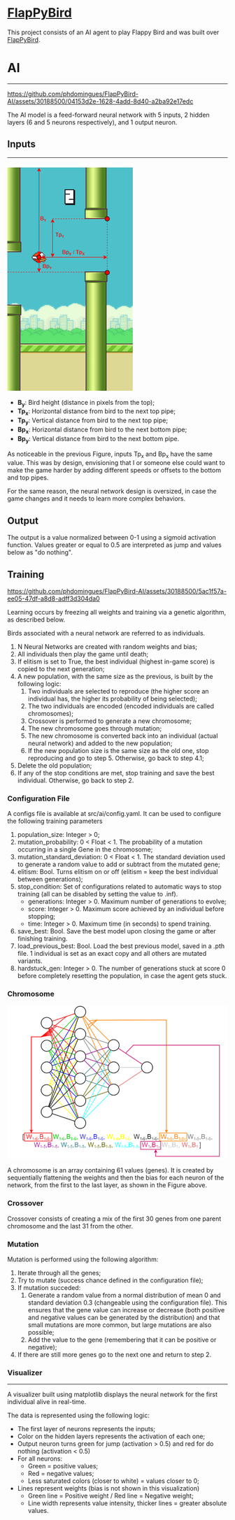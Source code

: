[FlapPyBird](https://sourabhv.github.io/FlapPyBird)
===============

This project consists of an AI agent to play Flappy Bird and was built over [FlapPyBird](https://github.com/sourabhv/FlapPyBird).

# AI
-----

https://github.com/phdomingues/FlapPyBird-AI/assets/30188500/04153d2e-1628-4add-8d40-a2ba92e17edc

The AI model is a feed-forward neural network with 5 inputs, 2 hidden layers (6 and 5 neurons respectively), and 1 output neuron.

## Inputs
----------

![Inputs](/readme_assets/inputs.png)

- **B<sub>y</sub>**: Bird height (distance in pixels from the top);
- **Tp<sub>x</sub>**: Horizontal distance from bird to the next top pipe;
- **Tp<sub>y</sub>**: Vertical distance from bird to the next top pipe;
- **Bp<sub>x</sub>**: Horizontal distance from bird to the next bottom pipe;
- **Bp<sub>y</sub>**: Vertical distance from bird to the next bottom pipe.

As noticeable in the previous Figure, inputs Tp<sub>x</sub> and Bp<sub>x</sub> have the same value. This was by design, envisioning that I or someone else could want to make the game harder by adding different speeds or offsets to the bottom and top pipes.

For the same reason, the neural network design is oversized, in case the game changes and it needs to learn more complex behaviors.

## Output

The output is a value normalized between 0-1 using a sigmoid activation function. Values greater or equal to 0.5 are interpreted as jump and values below as "do nothing".

## Training

https://github.com/phdomingues/FlapPyBird-AI/assets/30188500/5ac1f57a-ee05-47df-a8d8-adff3d304da0

Learning occurs by freezing all weights and training via a genetic algorithm, as described below.

Birds associated with a neural network are referred to as individuals.

1. N Neural Networks are created with random weights and bias;
2. All individuals then play the game until death;
3. If elitism is set to True, the best individual (highest in-game score) is copied to the next generation;
4. A new population, with the same size as the previous, is built by the following logic:
    1. Two individuals are selected to reproduce (the higher score an individual has, the higher its probability of being selected);
    2. The two individuals are encoded (encoded individuals are called chromosomes);
    3. Crossover is performed to generate a new chromosome;
    4. The new chromosome goes through mutation;
    5. The new chromosome is converted back into an individual (actual neural network) and added to the new population;
    6. If the new population size is the same size as the old one, stop reproducing and go to step 5. Otherwise, go back to step 4.1;
5. Delete the old population;
6. If any of the stop conditions are met, stop training and save the best individual. Otherwise, go back to step 2.

### Configuration File

A configs file is available at src/ai/config.yaml. It can be used to configure the following training parameters

1. population_size: Integer > 0;
2. mutation_probability: 0 < Float < 1. The probability of a mutation occurring in a single Gene in the chromosome;
3. mutation_standard_deviation: 0 < Float < 1. The standard deviation used to generate a random value to add or subtract from the mutated gene;
4. elitism: Bool. Turns elitism on or off (elitism = keep the best individual between generations);
5. stop_condition: Set of configurations related to automatic ways to stop training (all can be disabled by setting the value to .inf).
    - generations: Integer > 0. Maximum number of generations to evolve;
    - score: Integer > 0. Maximum score achieved by an individual before stopping;
    - time: Integer > 0. Maximum time (in seconds) to spend training.
6. save_best: Bool. Save the best model upon closing the game or after finishing training.
7. load_previous_best: Bool. Load the best previous model, saved in a .pth file. 1 individual is set as an exact copy and all others are mutated variants.
8. hardstuck_gen: Integer > 0. The number of generations stuck at score 0 before completely resetting the population, in case the agent gets stuck.

### Chromosome

![Inputs](/readme_assets/chromosome.png)

A chromosome is an array containing 61 values (genes). It is created by sequentially flattening the weights and then the bias for each neuron of the network, from the first to the last layer, as shown in the Figure above.

### Crossover

Crossover consists of creating a mix of the first 30 genes from one parent chromosome and the last 31 from the other.

### Mutation

Mutation is performed using the following algorithm:

1. Iterate through all the genes;
2. Try to mutate (success chance defined in the configuration file);
3. If mutation succeded:
    1. Generate a random value from a normal distribution of mean 0 and standard deviation 0.3 (changeable using the configuration file). This ensures that the gene value can increase or decrease (both positive and negative values can be generated by the distribution) and that small mutations are more common, but large mutations are also possible;
    2. Add the value to the gene (remembering that it can be positive or negative);
4. If there are still more genes go to the next one and return to step 2.

### Visualizer
--------------

A visualizer built using matplotlib displays the neural network for the first individual alive in real-time.

The data is represented using the following logic:
- The first layer of neurons represents the inputs;
- Color on the hidden layers represents the activation of each one;
- Output neuron turns green for jump (activation > 0.5) and red for do nothing (activation < 0.5)
- For all neurons:
    - Green = positive values;
    - Red = negative values;
    - Less saturated colors (closer to white) = values closer to 0;
- Lines represent weights (bias is not shown in this visualization)
    - Green line = Positive weight / Red line = Negative weight;
    - Line width represents value intensity, thicker lines = greater absolute values.
